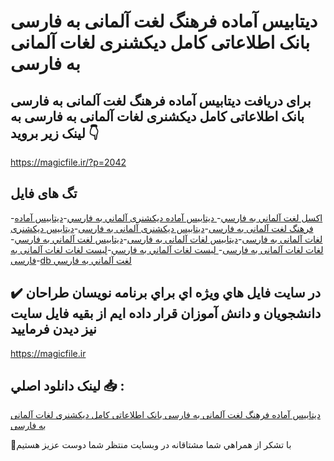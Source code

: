 # دیتابیس آماده فرهنگ لغت آلمانی به فارسی بانک اطلاعاتی کامل دیکشنری لغات آلمانی به فارسی

## برای دریافت دیتابیس آماده فرهنگ لغت آلمانی به فارسی بانک اطلاعاتی کامل دیکشنری لغات آلمانی به فارسی به لینک زیر بروید 👇

https://magicfile.ir/?p=2042

## تگ های فایل

-[اکسل لغت آلماني به فارسي](https://magicfile.ir/product/%d8%af%d9%8a%d8%aa%d8%a7%d8%a8%d9%8a%d8%b3-%d8%a2%d9%85%d8%a7%d8%af%d9%87-%d9%81%d8%b1%d9%87%d9%86%da%af-%d9%84%d8%ba%d8%aa-%d8%a2%d9%84%d9%85%d8%a7%d9%86%d9%8a-%d8%a8%d9%87-%d9%81%d8%a7%d8%b1%d8%b3%d9%8a/)-[ دیتابیس آماده دیکشنری آلماني به فارسي](https://magicfile.ir/product/%d8%af%d9%8a%d8%aa%d8%a7%d8%a8%d9%8a%d8%b3-%d8%a2%d9%85%d8%a7%d8%af%d9%87-%d9%81%d8%b1%d9%87%d9%86%da%af-%d9%84%d8%ba%d8%aa-%d8%a2%d9%84%d9%85%d8%a7%d9%86%d9%8a-%d8%a8%d9%87-%d9%81%d8%a7%d8%b1%d8%b3%d9%8a/)-[دیتابیس آماده فرهنگ لغت آلمانی به فارسی](https://magicfile.ir/product/%d8%af%d9%8a%d8%aa%d8%a7%d8%a8%d9%8a%d8%b3-%d8%a2%d9%85%d8%a7%d8%af%d9%87-%d9%81%d8%b1%d9%87%d9%86%da%af-%d9%84%d8%ba%d8%aa-%d8%a2%d9%84%d9%85%d8%a7%d9%86%d9%8a-%d8%a8%d9%87-%d9%81%d8%a7%d8%b1%d8%b3%d9%8a/)-[دیتابیس دیکشنری آلمانی به فارسی](https://magicfile.ir/product/%d8%af%d9%8a%d8%aa%d8%a7%d8%a8%d9%8a%d8%b3-%d8%a2%d9%85%d8%a7%d8%af%d9%87-%d9%81%d8%b1%d9%87%d9%86%da%af-%d9%84%d8%ba%d8%aa-%d8%a2%d9%84%d9%85%d8%a7%d9%86%d9%8a-%d8%a8%d9%87-%d9%81%d8%a7%d8%b1%d8%b3%d9%8a/)-[دیتابیس دیکشنری لغات آلمانی به فارسی](https://magicfile.ir/product/%d8%af%d9%8a%d8%aa%d8%a7%d8%a8%d9%8a%d8%b3-%d8%a2%d9%85%d8%a7%d8%af%d9%87-%d9%81%d8%b1%d9%87%d9%86%da%af-%d9%84%d8%ba%d8%aa-%d8%a2%d9%84%d9%85%d8%a7%d9%86%d9%8a-%d8%a8%d9%87-%d9%81%d8%a7%d8%b1%d8%b3%d9%8a/)-[دیتابیس لغات آلمانی به فارسی](https://magicfile.ir/product/%d8%af%d9%8a%d8%aa%d8%a7%d8%a8%d9%8a%d8%b3-%d8%a2%d9%85%d8%a7%d8%af%d9%87-%d9%81%d8%b1%d9%87%d9%86%da%af-%d9%84%d8%ba%d8%aa-%d8%a2%d9%84%d9%85%d8%a7%d9%86%d9%8a-%d8%a8%d9%87-%d9%81%d8%a7%d8%b1%d8%b3%d9%8a/)-[دیتابیس لغت آلماني به فارسي](https://magicfile.ir/product/%d8%af%d9%8a%d8%aa%d8%a7%d8%a8%d9%8a%d8%b3-%d8%a2%d9%85%d8%a7%d8%af%d9%87-%d9%81%d8%b1%d9%87%d9%86%da%af-%d9%84%d8%ba%d8%aa-%d8%a2%d9%84%d9%85%d8%a7%d9%86%d9%8a-%d8%a8%d9%87-%d9%81%d8%a7%d8%b1%d8%b3%d9%8a/)-[لغات لغات آلمانی به فارسی](https://magicfile.ir/product/%d8%af%d9%8a%d8%aa%d8%a7%d8%a8%d9%8a%d8%b3-%d8%a2%d9%85%d8%a7%d8%af%d9%87-%d9%81%d8%b1%d9%87%d9%86%da%af-%d9%84%d8%ba%d8%aa-%d8%a2%d9%84%d9%85%d8%a7%d9%86%d9%8a-%d8%a8%d9%87-%d9%81%d8%a7%d8%b1%d8%b3%d9%8a/)-[ لیست لغات آلماني به فارسي](https://magicfile.ir/product/%d8%af%d9%8a%d8%aa%d8%a7%d8%a8%d9%8a%d8%b3-%d8%a2%d9%85%d8%a7%d8%af%d9%87-%d9%81%d8%b1%d9%87%d9%86%da%af-%d9%84%d8%ba%d8%aa-%d8%a2%d9%84%d9%85%d8%a7%d9%86%d9%8a-%d8%a8%d9%87-%d9%81%d8%a7%d8%b1%d8%b3%d9%8a/)-[لیست لغات لغات آلمانی به فارسی](https://magicfile.ir/product/%d8%af%d9%8a%d8%aa%d8%a7%d8%a8%d9%8a%d8%b3-%d8%a2%d9%85%d8%a7%d8%af%d9%87-%d9%81%d8%b1%d9%87%d9%86%da%af-%d9%84%d8%ba%d8%aa-%d8%a2%d9%84%d9%85%d8%a7%d9%86%d9%8a-%d8%a8%d9%87-%d9%81%d8%a7%d8%b1%d8%b3%d9%8a/)-[db لغت آلماني به فارسي](https://magicfile.ir/product/%d8%af%d9%8a%d8%aa%d8%a7%d8%a8%d9%8a%d8%b3-%d8%a2%d9%85%d8%a7%d8%af%d9%87-%d9%81%d8%b1%d9%87%d9%86%da%af-%d9%84%d8%ba%d8%aa-%d8%a2%d9%84%d9%85%d8%a7%d9%86%d9%8a-%d8%a8%d9%87-%d9%81%d8%a7%d8%b1%d8%b3%d9%8a/)

## ✔️ در سايت فايل هاي ويژه اي براي برنامه نويسان طراحان دانشجويان و دانش آموزان قرار داده ايم از بقيه فايل سايت نيز ديدن فرماييد

https://magicfile.ir


## لينک دانلود اصلي 📥 :

[دیتابیس آماده فرهنگ لغت آلمانی به فارسی بانک اطلاعاتی کامل دیکشنری لغات آلمانی به فارسی](https://magicfile.ir/product/%d8%af%d9%8a%d8%aa%d8%a7%d8%a8%d9%8a%d8%b3-%d8%a2%d9%85%d8%a7%d8%af%d9%87-%d9%81%d8%b1%d9%87%d9%86%da%af-%d9%84%d8%ba%d8%aa-%d8%a2%d9%84%d9%85%d8%a7%d9%86%d9%8a-%d8%a8%d9%87-%d9%81%d8%a7%d8%b1%d8%b3%d9%8a/) 


🙏با تشکر از همراهي شما مشتاقانه در وبسایت منتظر شما دوست عزیز هستیم

